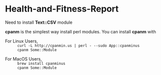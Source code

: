 # Health-and-Fitness-Report
<html>
<body>

<p>Need to install <b>Text::CSV</b> module</p>

<p><b>cpanm</b> is the simplest way install perl modules. You can install <b>cpanm</b> with</p>

<dl>
  <dt>For Linux Users,</dt>
    <dd>
      <code>curl -L http://cpanmin.us | perl - --sudo App::cpanminus</code><br>
      <code>cpanm Some::Module</code>
    </dd>
</dl>

<dl>
  <dt>For MacOS Users,</dt>
    <dd>
      <code>brew install cpanminus</code><br>
      <code>cpanm Some::Module</code>
    </dd>
</dl>

</body>
</html>

